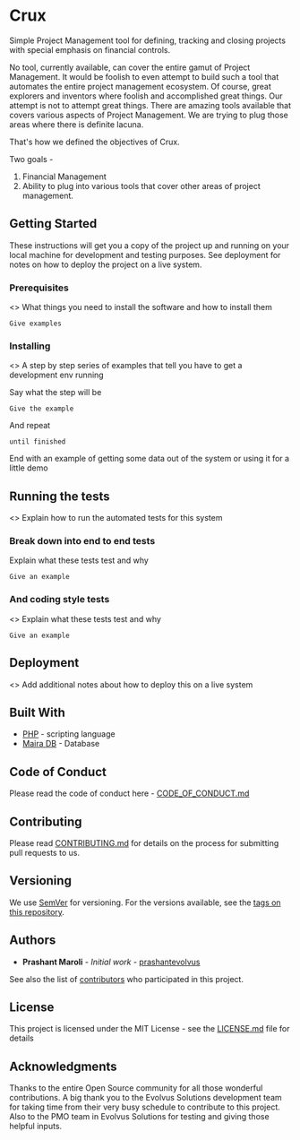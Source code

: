 # Crux

Simple Project Management tool for defining, tracking and closing projects with special emphasis on financial controls.

No tool, currently available, can cover the entire gamut of Project Management. It would be foolish to even attempt to build such a tool that automates the entire project management ecosystem. Of course, great explorers and inventors where foolish and accomplished great things. Our attempt is not to attempt great things.
There are amazing tools available that covers various aspects of Project Management. We are trying to plug those areas where there is definite lacuna.

That's how we defined the objectives of Crux.

Two goals -
1) Financial Management
2) Ability to plug into various tools that cover other areas of project management.

## Getting Started

These instructions will get you a copy of the project up and running on your local machine for development and testing purposes. See deployment for notes on how to deploy the project on a live system.

### Prerequisites
<<TBD>>
What things you need to install the software and how to install them

```
Give examples
```

### Installing
<<TBD>>
A step by step series of examples that tell you have to get a development env running

Say what the step will be

```
Give the example
```

And repeat

```
until finished
```

End with an example of getting some data out of the system or using it for a little demo

## Running the tests
<<TBD>>
Explain how to run the automated tests for this system

### Break down into end to end tests

Explain what these tests test and why

```
Give an example
```

### And coding style tests
<<TBD>>
Explain what these tests test and why

```
Give an example
```

## Deployment

<<TBD>> Add additional notes about how to deploy this on a live system

## Built With

* [PHP](http://php.net) - scripting language
* [Maira DB](https://mariadb.org) - Database

## Code of Conduct
Please read the code of conduct here - [CODE_OF_CONDUCT.md](CODE_OF_CONDUCT.md)

## Contributing

Please read [CONTRIBUTING.md](CONTRIBUTING.md) for details on the process for submitting pull requests to us.

## Versioning

We use [SemVer](http://semver.org/) for versioning. For the versions available, see the [tags on this repository](https://github.com/prashantevolvus/crux/tags).

## Authors

* **Prashant Maroli** - *Initial work* - [prashantevolvus](https://github.com/prashantevolvus)

See also the list of [contributors](https://github.com/prashantevolvus/crux/contributors) who participated in this project.

## License

This project is licensed under the MIT License - see the [LICENSE.md](LICENSE.md) file for details

## Acknowledgments

Thanks to the entire Open Source community for all those wonderful contributions. A big thank you to the Evolvus Solutions development team for taking time from their very busy schedule to contribute to this project. Also to the PMO team in Evolvus Solutions for testing and giving those helpful inputs.
